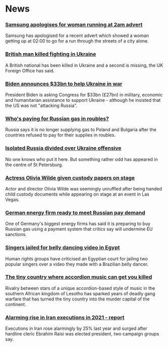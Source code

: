 # News
### [Samsung apologises for woman running at 2am advert](https://www.bbc.com/news/newsbeat-61242917)
Samsung has apologised for a recent advert which showed a woman getting up at 02:00 to go for a run through the streets of a city alone.
### [British man killed fighting in Ukraine](https://www.bbc.com/news/uk-61260402)
A British national has been killed in Ukraine and a second is missing, the UK Foreign Office has said.
### [Biden announces $33bn to help Ukraine in war](https://www.bbc.com/news/world-us-canada-61260511)
President Biden is asking Congress for $33bn (£27bn) in military, economic and humanitarian assistance to support Ukraine - although he insisted that the US was not "attacking Russia". 
### [Who's paying for Russian gas in roubles?](https://www.bbc.com/news/58888451)
Russia says it is no longer supplying gas to Poland and Bulgaria after the countries refused to pay for their supplies in roubles. 
### [Isolated Russia divided over Ukraine offensive](https://www.bbc.com/news/world-europe-61262292)
No one knows who put it here. But something rather odd has appeared in the centre of St Petersburg. 
### [Actress Olivia Wilde given custody papers on stage](https://www.bbc.com/news/world-us-canada-61253002)
Actor and director Olivia Wilde was seemingly unruffled after being handed child custody documents while appearing on stage at an event in Las Vegas. 
### [German energy firm ready to meet Russian pay demand](https://www.bbc.com/news/business-61257846)
One of Germany's biggest energy firms has said it is preparing to buy Russian gas using a payment system that critics say will undermine EU sanctions.
### [Singers jailed for belly dancing video in Egypt](https://www.bbc.com/news/world-middle-east-61228558)
Human rights groups have criticised an Egyptian court for jailing two popular singers over a video they made with a Brazilian belly dancer. 
### [The tiny country where accordion music can get you killed](https://www.bbc.com/news/world-africa-61097386)
Rivalry between stars of a unique accordion-based style of music in the southern African kingdom of Lesotho has sparked years of deadly gang warfare that has turned the tiny country into the murder capital of the continent. 
### [Alarming rise in Iran executions in 2021 - report](https://www.bbc.com/news/world-middle-east-61256213)
Executions in Iran rose alarmingly by 25% last year and surged after hardline cleric Ebrahim Raisi was elected president, two campaign groups say.
